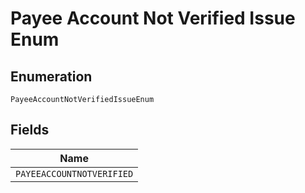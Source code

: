 
# Payee Account Not Verified Issue Enum

## Enumeration

`PayeeAccountNotVerifiedIssueEnum`

## Fields

| Name |
|  --- |
| `PAYEEACCOUNTNOTVERIFIED` |

